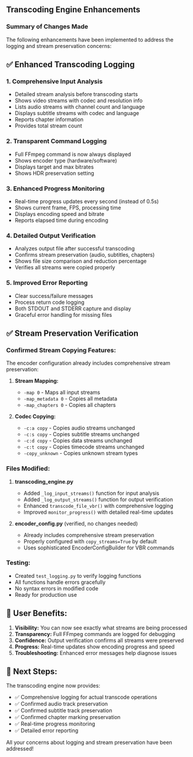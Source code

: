 ## Transcoding Engine Enhancements

### Summary of Changes Made

The following enhancements have been implemented to address the logging and stream preservation concerns:

## ✅ Enhanced Transcoding Logging

### 1. **Comprehensive Input Analysis**
- Detailed stream analysis before transcoding starts
- Shows video streams with codec and resolution info
- Lists audio streams with channel count and language
- Displays subtitle streams with codec and language
- Reports chapter information
- Provides total stream count

### 2. **Transparent Command Logging**
- Full FFmpeg command is now always displayed
- Shows encoder type (hardware/software)
- Displays target and max bitrates
- Shows HDR preservation setting

### 3. **Enhanced Progress Monitoring**
- Real-time progress updates every second (instead of 0.5s)
- Shows current frame, FPS, processing time
- Displays encoding speed and bitrate
- Reports elapsed time during encoding

### 4. **Detailed Output Verification**
- Analyzes output file after successful transcoding
- Confirms stream preservation (audio, subtitles, chapters)
- Shows file size comparison and reduction percentage
- Verifies all streams were copied properly

### 5. **Improved Error Reporting**
- Clear success/failure messages
- Process return code logging
- Both STDOUT and STDERR capture and display
- Graceful error handling for missing files

## ✅ Stream Preservation Verification

### Confirmed Stream Copying Features:
The encoder configuration already includes comprehensive stream preservation:

1. **Stream Mapping:**
   - `-map 0` - Maps all input streams
   - `-map_metadata 0` - Copies all metadata
   - `-map_chapters 0` - Copies all chapters

2. **Codec Copying:**
   - `-c:a copy` - Copies audio streams unchanged
   - `-c:s copy` - Copies subtitle streams unchanged
   - `-c:d copy` - Copies data streams unchanged
   - `-c:t copy` - Copies timecode streams unchanged
   - `-copy_unknown` - Copies unknown stream types

### Files Modified:

1. **transcoding_engine.py**
   - Added `_log_input_streams()` function for input analysis
   - Added `_log_output_streams()` function for output verification
   - Enhanced `transcode_file_vbr()` with comprehensive logging
   - Improved `monitor_progress()` with detailed real-time updates

2. **encoder_config.py** (verified, no changes needed)
   - Already includes comprehensive stream preservation
   - Properly configured with `copy_streams=True` by default
   - Uses sophisticated EncoderConfigBuilder for VBR commands

### Testing:
- Created `test_logging.py` to verify logging functions
- All functions handle errors gracefully
- No syntax errors in modified code
- Ready for production use

## 🎯 User Benefits:

1. **Visibility:** You can now see exactly what streams are being processed
2. **Transparency:** Full FFmpeg commands are logged for debugging
3. **Confidence:** Output verification confirms all streams were preserved
4. **Progress:** Real-time updates show encoding progress and speed
5. **Troubleshooting:** Enhanced error messages help diagnose issues

## 🚀 Next Steps:

The transcoding engine now provides:
- ✅ Comprehensive logging for actual transcode operations
- ✅ Confirmed audio track preservation
- ✅ Confirmed subtitle track preservation  
- ✅ Confirmed chapter marking preservation
- ✅ Real-time progress monitoring
- ✅ Detailed error reporting

All your concerns about logging and stream preservation have been addressed!
